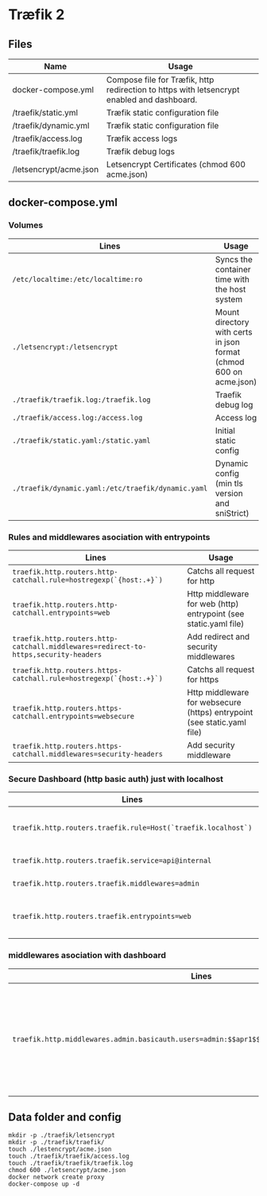 # Træfik 2
## Files
| Name | Usage |
| ---- | ---------- |
| docker-compose.yml | Compose file for Træfik, http redirection to https with letsencrypt enabled and dashboard. |
| /traefik/static.yml | Træfik static configuration file |
| /traefik/dynamic.yml | Træfik static configuration file |
| /traefik/access.log | Træfik access logs |
| /traefik/traefik.log | Træfik debug logs |
| /letsencrypt/acme.json | Letsencrypt Certificates (chmod 600 acme.json)|
## docker-compose.yml

### Volumes
| Lines | Usage | 
| ---- |----| 
| ```/etc/localtime:/etc/localtime:ro``` | Syncs the container time with the host system |
| ```./letsencrypt:/letsencrypt``` | Mount directory with certs in json format (chmod 600 on acme.json) |
| ```./traefik/traefik.log:/traefik.log``` | Traefik debug log |
| ```./traefik/access.log:/access.log``` | Access log |
| ```./traefik/static.yaml:/static.yaml``` | Initial static config |
| ```./traefik/dynamic.yaml:/etc/traefik/dynamic.yaml``` | Dynamic config (min tls version and sniStrict) |

### Rules and middlewares asociation with entrypoints
| Lines | Usage | 
| ---- |----| 
| ```traefik.http.routers.http-catchall.rule=hostregexp(`{host:.+}`)``` | Catchs all request for http |
| ```traefik.http.routers.http-catchall.entrypoints=web``` | Http middleware for web (http) entrypoint (see static.yaml file) |
| ```traefik.http.routers.http-catchall.middlewares=redirect-to-https,security-headers``` | Add redirect and security middlewares |
| ```traefik.http.routers.https-catchall.rule=hostregexp(`{host:.+}`)``` | Catchs all request for https |
| ```traefik.http.routers.https-catchall.entrypoints=websecure``` | Http middleware for websecure (https) entrypoint (see static.yaml file) |
| ```traefik.http.routers.https-catchall.middlewares=security-headers``` | Add security middleware |

### Secure Dashboard (http basic auth) just with localhost
| Lines | Usage | 
| ---- |----| 
| ```traefik.http.routers.traefik.rule=Host(`traefik.localhost`)``` | Requestpoint to localhost (if accessing from another computer set traefik in localhost file) |
| ```traefik.http.routers.traefik.service=api@internal``` | Specifiying the dashboard |
| ```traefik.http.routers.traefik.middlewares=admin``` | Use the admin middleware |
| ```traefik.http.routers.traefik.entrypoints=web``` | access via http 'http://traefik/dashbaord/' remember the trailing slash |

### middlewares asociation with dashboard
| Lines | Usage | 
| ---- |----| 
| ```traefik.http.middlewares.admin.basicauth.users=admin:$$apr1$$SAMaaHjX$$ZCo51QWKtqCOzrfaSZxwc1``` | Basic auth for dashboard - user admin password admin. Use [ echo $(htpasswd -nb user password) | sed -e s/\\$/\\$\\$/g ] to generate new password

## Data folder and config
```
mkdir -p ./traefik/letsencrypt
mkdir -p ./traefik/traefik/
touch ./lestencrypt/acme.json
touch ./traefik/traefik/access.log
touch ./traefik/traefik/traefik.log
chmod 600 ./letsencrypt/acme.json
docker network create proxy
docker-compose up -d
```

